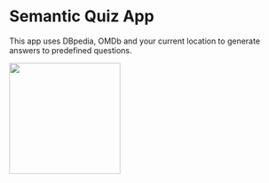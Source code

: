 # Semantic Quiz App

This app uses DBpedia, OMDb and your current location to generate answers to predefined questions.

[<img src="https://play.google.com/intl/en_us/badges/images/generic/en-play-badge.png" width="200px">](https://play.google.com/store/apps/details?id=com.matsschade.semanticquizapp)
